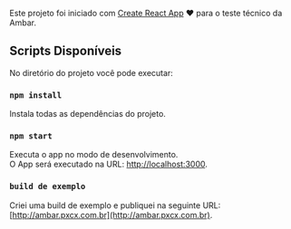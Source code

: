 Este projeto foi iniciado com [Create React App](https://github.com/facebook/create-react-app) :heart: para o teste técnico da Ambar.

## Scripts Disponíveis

No diretório do projeto você pode executar:

### `npm install`

Instala todas as dependências do projeto.

### `npm start`

Executa o app no modo de desenvolvimento.<br>
O App será executado na URL: [http://localhost:3000](http://localhost:3000).

### `build de exemplo`

Criei uma build de exemplo e publiquei na seguinte URL: [http://ambar.pxcx.com.br](http://ambar.pxcx.com.br).